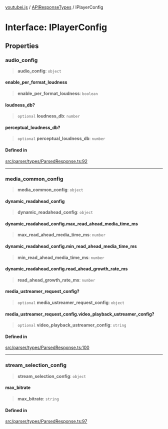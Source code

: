 [youtubei.js](../../../README.md) / [APIResponseTypes](../README.md) / IPlayerConfig

# Interface: IPlayerConfig

## Properties

### audio\_config

> **audio\_config**: `object`

#### enable\_per\_format\_loudness

> **enable\_per\_format\_loudness**: `boolean`

#### loudness\_db?

> `optional` **loudness\_db**: `number`

#### perceptual\_loudness\_db?

> `optional` **perceptual\_loudness\_db**: `number`

#### Defined in

[src/parser/types/ParsedResponse.ts:92](https://github.com/LuanRT/YouTube.js/blob/4729016fb98e7045ee4043857be7eef780c01e35/src/parser/types/ParsedResponse.ts#L92)

***

### media\_common\_config

> **media\_common\_config**: `object`

#### dynamic\_readahead\_config

> **dynamic\_readahead\_config**: `object`

#### dynamic\_readahead\_config.max\_read\_ahead\_media\_time\_ms

> **max\_read\_ahead\_media\_time\_ms**: `number`

#### dynamic\_readahead\_config.min\_read\_ahead\_media\_time\_ms

> **min\_read\_ahead\_media\_time\_ms**: `number`

#### dynamic\_readahead\_config.read\_ahead\_growth\_rate\_ms

> **read\_ahead\_growth\_rate\_ms**: `number`

#### media\_ustreamer\_request\_config?

> `optional` **media\_ustreamer\_request\_config**: `object`

#### media\_ustreamer\_request\_config.video\_playback\_ustreamer\_config?

> `optional` **video\_playback\_ustreamer\_config**: `string`

#### Defined in

[src/parser/types/ParsedResponse.ts:100](https://github.com/LuanRT/YouTube.js/blob/4729016fb98e7045ee4043857be7eef780c01e35/src/parser/types/ParsedResponse.ts#L100)

***

### stream\_selection\_config

> **stream\_selection\_config**: `object`

#### max\_bitrate

> **max\_bitrate**: `string`

#### Defined in

[src/parser/types/ParsedResponse.ts:97](https://github.com/LuanRT/YouTube.js/blob/4729016fb98e7045ee4043857be7eef780c01e35/src/parser/types/ParsedResponse.ts#L97)
